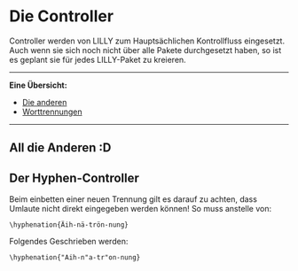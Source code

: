 # Die Controller
Controller werden von LILLY zum Hauptsächlichen Kontrollfluss eingesetzt. Auch wenn sie sich noch nicht über alle Pakete durchgesetzt haben, so ist es geplant sie für jedes LILLY-Paket zu kreieren.

---

**Eine Übersicht:**

- [Die anderen](#All-die-anderen-:D)
- [Worttrennungen](#Der-Hyphen-Controller)

---
## All die Anderen :D



## Der Hyphen-Controller
Beim einbetten einer neuen Trennung gilt es darauf zu achten, dass Umlaute nicht direkt eingegeben werden können! So muss anstelle von:

`\hyphenation{Äih-nä-trön-nung}`

Folgendes Geschrieben werden:

`\hyphenation{"Aih-n"a-tr"on-nung}`
